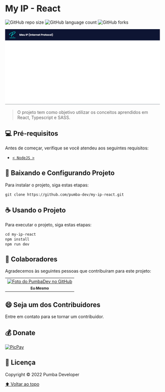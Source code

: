 # My IP - React

![GitHub repo size](https://img.shields.io/github/repo-size/pumba-dev/my-ip-react?style=for-the-badge)
![GitHub language count](https://img.shields.io/github/languages/count/pumba-dev/my-ip-react?style=for-the-badge)
![GitHub forks](https://img.shields.io/github/forks/pumba-dev/my-ip-react?style=for-the-badge)

<img src="application-state.png" alt="Estado da aplicação">

> O projeto tem como objetivo utilizar os conceitos aprendidos em React, Typescript e SASS.

## 💻 Pré-requisitos

Antes de começar, verifique se você atendeu aos seguintes requisitos:

- [`< NodeJS >`](https://nodejs.org/en/)

## 🚀 Baixando e Configurando Projeto

Para instalar o projeto, siga estas etapas:

```
git clone https://github.com/pumba-dev/my-ip-react.git
```

## ☕ Usando o Projeto

Para executar o projeto, siga estas etapas:

```
cd my-ip-react
npm install
npm run dev
```

## 🤝 Colaboradores

Agradecemos às seguintes pessoas que contribuíram para este projeto:

<table>
  <tr>
    <td align="center">
      <a href="https://github.com/pumba-dev">
        <img src="https://static.wikia.nocookie.net/disneypt/images/c/cf/It_means_no_worries.png/revision/latest?cb=20200128144126&path-prefix=pt" width="100px;" alt="Foto do PumbaDev no GitHub"/><br>
        <sub>
          <b>Eu Mesmo</b>
        </sub>
      </a>
    </td>
  </tr>
</table>

## 😄 Seja um dos Contribuidores<br>

Entre em contato para se tornar um contribuidor.

## 💰 Donate

[![PicPay](https://img.shields.io/badge/PicPay-%40PumbaDev%20-brightgreen)](https://picpay.me/pumbadev)

## 📝 Licença

Copyright © 2022 Pumba Developer

[⬆ Voltar ao topo](#my-ip-react)<br>
